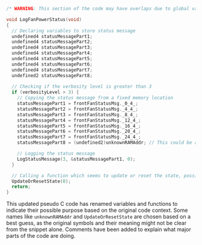 ```c
/* WARNING: This section of the code may have overlaps due to global variables with similar names */

void LogFanPowerStatus(void)
{
  // Declaring variables to store status message
  undefined4 statusMessagePart1;
  undefined4 statusMessagePart2;
  undefined4 statusMessagePart3;
  undefined4 statusMessagePart4;
  undefined4 statusMessagePart5;
  undefined4 statusMessagePart6;
  undefined4 statusMessagePart7;
  undefined2 statusMessagePart8;
  
  // Checking if the verbosity level is greater than 3
  if (verbosityLevel > 3) {
    // Copying the status message from a fixed memory location
    statusMessagePart1 = frontFanStatusMsg._0_4_;
    statusMessagePart2 = frontFanStatusMsg._4_4_;
    statusMessagePart3 = frontFanStatusMsg._8_4_;
    statusMessagePart4 = frontFanStatusMsg._12_4_;
    statusMessagePart5 = frontFanStatusMsg._16_4_;
    statusMessagePart6 = frontFanStatusMsg._20_4_;
    statusMessagePart7 = frontFanStatusMsg._24_4_;
    statusMessagePart8 = (undefined2)unknownRAMAddr; // This could be a part of the message or a deteriorated symbol

    // Logging the status message
    LogStatusMessage(3, &statusMessagePart1, 0);
  }

  // Calling a function which seems to update or reset the state, possibly related to fans
  UpdateOrResetState(0);
  return;
}
```

This updated pseudo C code has renamed variables and functions to indicate their possible purpose based on the original code context. Some names like `unknownRAMAddr` and `UpdateOrResetState` are chosen based on a best guess, as the original symbols and their meaning might not be clear from the snippet alone. Comments have been added to explain what major parts of the code are doing.
